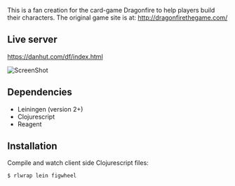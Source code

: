 
This is a fan creation for the card-game Dragonfire to help players build their characters.  The original game site is at:
http://dragonfirethegame.com/

## Live server
https://danhut.com/df/index.html

![ScreenShot](https://i.imgur.com/Ajtb1Po.jpg)


## Dependencies

* Leiningen (version 2+)
* Clojurescript
* Reagent


## Installation
Compile and watch client side Clojurescript files:

```
$ rlwrap lein figwheel
```


